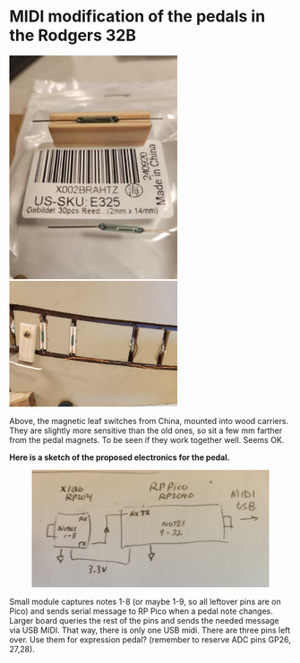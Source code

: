 # MIDI modification of the pedals in the Rodgers 32B



<p align="left">
  <img src="./images/new_switch.jpg" width="300" alt="nothing yet"/>
  <img src="./images/old+new.jpg" width="300" alt="nothing yet"/>
</p>

Above, the magnetic leaf switches from China, mounted into wood carriers.  They are slightly more sensitive than the old ones, so sit a few mm farther from the pedal magnets.  To be seen if they work together well.  Seems OK.     

<b>Here is a sketch of the proposed electronics for the pedal.</b>
<figure>
  <img src="./images/sketch.jpg" width="700" alt="nothing yet"/>
 </figure>

Small module captures notes 1-8 (or maybe 1-9, so all leftover pins are on Pico)  and sends serial message to RP Pico when a pedal note changes.  Larger board queries the rest of the pins and sends the needed message via USB MIDI.  That way, there is only one USB midi. There are three pins left over.  Use them for expression pedal? (remember to reserve ADC pins GP26, 27,28).